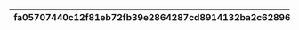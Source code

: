 |fa05707440c12f81eb72fb39e2864287cd8914132ba2c6289682778cda19009d|b8a66c8af7a0d6c9fd54fb32fa577aa5656f0d614b64c8010e7cc2006a07a4b0|0a8bf47fadd704d36ada28ebcec674e2231b9e9014ea2f4c3113ac97855f2277|7559664dff27871667ab0f34713c75e8ca84b33bb8244533e3bd830798b6e537|47c153d90b10b65f94c06f95858d9bc62b1c4cd084932e798725d7734a58d3b5|116c8ea95e0950ae087a375c672cc0ddf1f0871071f3f64c7b7f4345eeb26a31|1dc3ad75210459024d9c50d760655141cd96b7d6ab99305e4a57dc51be4f9c58|
| --- | --- | --- | --- | --- | --- | --- |